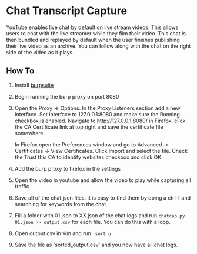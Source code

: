 # Chat Transcript Capture

YouTube enables live chat by default on live stream videos. This allows users
to chat with the live streamer while they film their video. This chat is then
bundled and replayed by default when the user finishes publishing their live
video as an archive. You can follow along with the chat on the right side of
the video as it plays.

## How To

1. Install [burpsuite][burp]

2. Begin running the burp proxy on port 8080

3. Open the Proxy -> Options. In the Proxy Listeners section add a new interface.
   Set Interface to 127.0.0.1:8080 and make sure the Running checkbox is enabled.
   Navigate to http://127.0.0.1:8080/ in Firefox, click the CA Certificate link at
   top right and save the certificate file somewhere.

   In Firefox open the Preferences window and go to Advanced -> Certificates ->
   View Certificates. Click Import and select the file. Check the Trust this CA to
   identify websites checkbox and click OK.

4. Add the burp proxy to firefox in the settings

5. Open the video in youtube and allow the video to play while capturing all traffic

6. Save all of the chat.json files. It is easy to find them by doing a ctrl-f
   and searching for keywords from the chat.

7. Fill a folder with 01.json to XX.json of the chat logs and run 
   `chatcap.py 01.json >> output.csv` for each file. You can do this with a loop.

8. Open output.csv in vim and run `:sort u`

9. Save the file as 'sorted_output.csv' and you now have all chat logs.

[burp]: https://wiki.archlinux.org/index.php/Burp_suite
